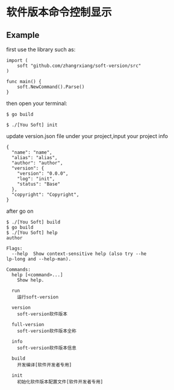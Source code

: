 # 软件版本命令控制显示

## Example
first use the library such as:
```
import (
	soft "github.com/zhangrxiang/soft-version/src"
)

func main() {
	soft.NewCommand().Parse()
}

```
then open your terminal:
```shell script
$ go build

$ ./[You Soft] init
```
update version.json file under your project,input your project info
```
{
  "name": "name",
  "alias": "alias",
  "author": "author",
  "version": {
    "version": "0.0.0",
    "log": "init",
    "status": "Base"
  },
  "copyright": "Copyright",
}
```
after go on
```shell script
$ ./[You Soft] build
$ go build
$ ./[You Soft] help
author

Flags:
  --help  Show context-sensitive help (also try --he
lp-long and --help-man).

Commands:
  help [<command>...]
    Show help.

  run
    运行soft-version

  version
    soft-version软件版本

  full-version
    soft-version软件版本全称

  info
    soft-version软件版本信息

  build
    开发编译[软件开发者专用]

  init
    初始化软件版本配置文件[软件开发者专用]

```